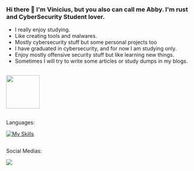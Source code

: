 ### Hi there 👋 I'm Vinicius, but you also can call me Abby. I'm rust and CyberSecurity Student lover.
- I really enjoy studying.
- Like creating tools and malwares.
- Mostly cybersecurity stuff but some personal projects too
- I have graduated in cybersecurity, and for now I am studying only.
- Enjoy mostly offensive security stuff but like learning new things.
- Sometimes I will try to write some articles or study dumps in my blogs.
<!--
**FromAbbys/FromAbbys** is a ✨ _special_ ✨ repository because its `README.md` (this file) appears on your GitHub profile.

Here are some ideas to get you started:

- 🔭 I’m currently working on ...
- 🌱 I’m currently learning ...
- 👯 I’m looking to collaborate on ...
- 🤔 I’m looking for help with ...
- 💬 Ask me about ...
- 📫 How to reach me: ...
- 😄 Pronouns: ...
- ⚡ Fun fact: ...
-->

##
<div>
   <img height="90cm" src="https://github-readme-stats.vercel.app/api/top-langs/?username=FromAbbys&layout=compact&langs_count=16&theme=dracula"/>
</div>


##

Languages:

[![My Skills](https://skillicons.dev/icons?i=rust,python&theme=dark)](https://skillicons.dev)

##

Social Medias:

<div>
   <a href="https://www.linkedin.com/in/pinnacle-ltda/" target="_blank"><img src="https://img.shields.io/badge/LinkedIn-0077B5?style=for-the-badge&logo=linkedin&logoColor=white" target="_blank"></a>
   
  
